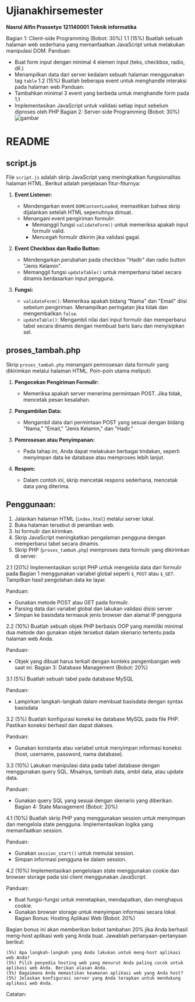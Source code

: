 # Ujianakhirsemester
**Nasrul Alfin Prassetyo**
**121140001**
**Teknik informatika**


Bagian 1: Client-side Programming (Bobot: 30%)
1.1 (15%) Buatlah sebuah halaman web sederhana yang memanfaatkan JavaScript untuk melakukan manipulasi DOM.
Panduan:
- Buat form input dengan minimal 4 elemen input (teks, checkbox, radio, dll.)
- Menampilkan data dari server kedalam sebuah halaman menggunakan tag `table`
1.2 (15%) Buatlah beberapa event untuk menghandle interaksi pada halaman web
Panduan:
- Tambahkan minimal 3 event yang berbeda untuk menghandle form pada 1.1
- Implementasikan JavaScript untuk validasi setiap input sebelum diproses oleh PHP
Bagian 2: Server-side Programming (Bobot: 30%)
![gambar](https://github.com/JOKIPIN/Ujianakhirsemester/assets/96344530/a016176e-c74b-454b-8c78-e692101cb1af)
# README

## script.js

File `script.js` adalah skrip JavaScript yang meningkatkan fungsionalitas halaman HTML. Berikut adalah penjelasan fitur-fiturnya:

1. **Event Listener:**
   - Mendengarkan event `DOMContentLoaded`, memastikan bahwa skrip dijalankan setelah HTML sepenuhnya dimuat.
   - Menangani event pengiriman formulir:
     - Memanggil fungsi `validateForm()` untuk memeriksa apakah input formulir valid.
     - Mencegah formulir dikirim jika validasi gagal.

2. **Event Checkbox dan Radio Button:**
   - Mendengarkan perubahan pada checkbox "Hadir" dan radio button "Jenis Kelamin".
   - Memanggil fungsi `updateTable()` untuk memperbarui tabel secara dinamis berdasarkan input pengguna.

3. **Fungsi:**
   - `validateForm()`: Memeriksa apakah bidang "Nama" dan "Email" diisi sebelum pengiriman. Menampilkan peringatan jika tidak dan mengembalikan `false`.
   - `updateTable()`: Mengambil nilai dari input formulir dan memperbarui tabel secara dinamis dengan membuat baris baru dan menyisipkan sel.

## proses_tambah.php

Skrip `proses_tambah.php` menangani pemrosesan data formulir yang dikirimkan melalui halaman HTML. Poin-poin utama meliputi:

1. **Pengecekan Pengiriman Formulir:**
   - Memeriksa apakah server menerima permintaan POST. Jika tidak, mencetak pesan kesalahan.

2. **Pengambilan Data:**
   - Mengambil data dari permintaan POST yang sesuai dengan bidang "Nama," "Email," "Jenis Kelamin," dan "Hadir."

3. **Pemrosesan atau Penyimpanan:**
   - Pada tahap ini, Anda dapat melakukan berbagai tindakan, seperti menyimpan data ke database atau memproses lebih lanjut.

4. **Respon:**
   - Dalam contoh ini, skrip mencetak respons sederhana, mencetak data yang diterima.

## Penggunaan:

1. Jalankan halaman HTML (`index.html`) melalui server lokal.
2. Buka halaman tersebut di peramban web.
3. Isi formulir dan kirimkan.
4. Skrip JavaScript meningkatkan pengalaman pengguna dengan memperbarui tabel secara dinamis.
5. Skrip PHP (`proses_tambah.php`) memproses data formulir yang dikirimkan di server.



2.1 (20%) Implementasikan script PHP untuk mengelola data dari formulir pada Bagian 1 menggunakan variabel global seperti `$_POST` atau `$_GET`. Tampilkan hasil pengolahan data ke layar.

Panduan:
- Gunakan metode POST atau GET pada formulir.
- Parsing data dari variabel global dan lakukan validasi disisi server
- Simpan ke basisdata termasuk jenis browser dan alamat IP pengguna

2.2 (10%) Buatlah sebuah objek PHP berbasis OOP yang memiliki minimal dua metode dan gunakan objek tersebut dalam skenario tertentu pada halaman web Anda.

Panduan:
- Objek yang dibuat harus terkait dengan konteks pengembangan web saat ini.
Bagian 3: Database Management (Bobot: 20%)

3.1 (5%) Buatlah sebuah tabel pada database MySQL

Panduan:
- Lampirkan langkah-langkah dalam membuat basisdata dengan syntax basisdata

3.2 (5%) Buatlah konfigurasi koneksi ke database MySQL pada file PHP. Pastikan koneksi berhasil dan dapat diakses.

Panduan:
- Gunakan konstanta atau variabel untuk menyimpan informasi koneksi (host, username, password, nama database).

3.3 (10%) Lakukan manipulasi data pada tabel database dengan menggunakan query SQL. Misalnya, tambah data, ambil data, atau update data.

Panduan:
- Gunakan query SQL yang sesuai dengan skenario yang diberikan.
Bagian 4: State Management (Bobot: 20%)

4.1 (10%) Buatlah skrip PHP yang menggunakan session untuk menyimpan dan mengelola state pengguna. Implementasikan logika yang memanfaatkan session.

Panduan:
- Gunakan `session_start()` untuk memulai session.
- Simpan informasi pengguna ke dalam session.

4.2 (10%) Implementasikan pengelolaan state menggunakan cookie dan browser storage pada sisi client menggunakan JavaScript.

Panduan:
- Buat fungsi-fungsi untuk menetapkan, mendapatkan, dan menghapus cookie.
- Gunakan browser storage untuk menyimpan informasi secara lokal.
Bagian Bonus: Hosting Aplikasi Web (Bobot: 20%)

Bagian bonus ini akan memberikan bobot tambahan 20% jika Anda berhasil meng-host aplikasi web yang Anda buat. Jawablah pertanyaan-pertanyaan berikut:

    (5%) Apa langkah-langkah yang Anda lakukan untuk meng-host aplikasi web Anda?
    (5%) Pilih penyedia hosting web yang menurut Anda paling cocok untuk aplikasi web Anda. Berikan alasan Anda.
    (5%) Bagaimana Anda memastikan keamanan aplikasi web yang Anda host?
    (5%) Jelaskan konfigurasi server yang Anda terapkan untuk mendukung aplikasi web Anda.

Catatan:
